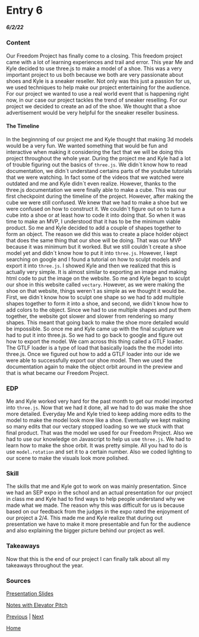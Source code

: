 # Entry 6
##### 6/2/22

### Content
Our Freedom Project has finally come to a closing. This freedom project came with a lot of learning experiences and trail and error. This year Me and Kyle 
decided to use three.js to make a model of a shoe. This was a very important project to us both because we both are very passionate about shoes and Kyle is a
sneaker reseller. Not only was this just a passion for us, we used techniques to help make our project entertaining for the audience. For our project we wanted to 
use a real world event that is happening right now, in our case our project tackles the trend of sneaker reselling. For our project we decided to create an ad of the shoe.
We thought that a shoe advertisement would be very helpful for the sneaker reseller business. 

#### The Timeline
In the beginnning of our project me and Kyle thought that making 3d models would be a very fun. We wanted something that would be fun and interactive when making it considering the fact that we will be doing this project throughout the whole year. During the project me and Kyle had a lot of trouble figuring out the basics of `three.js`. We didn´t know how to read documentation, we didn´t understand certains parts of the youtube tutorials that we were watching. In fact some of the videos that we watched were outdated and me and Kyle didn´t even realize. However, thanks to the three.js documentation we were finally able to make a cube. This was our first checkpoint during the timeline of the project. However, after making the cube we were still confused. We knew that we had to make a shoe but we were confused on how to construct it. We couldn´t figure out on to turn a cube into a shoe or at least how to code it into doing that. So when it was time to make an MVP, I understood that it has to be the minimum viable product. So me and Kyle decided to add a couple of shapes together to form an object. The reason we did this was to create a place holder object that does the same thing that our shoe will be doing. That was our MVP because it was minimum but it worked. But we still couldn´t create a shoe model yet and didn´t know how to put it into `three.js`. However, I kept searching on google and I found a tutorial on how to sculpt models and export it into `three.js`. I showed Kyle and then we realized that this is actually very simple. It is almost similar to exporting an image and making html code to put the image on the website. So me and Kyle began to sculpt our shoe in this website called `vectary`. However, as we were making the shoe on that website, things weren´t as simple as we thought it would be. First, we didn´t know how to sculpt one shape so we had to add multiple shapes together to form it into a shoe, and second, we didn´t know how to add colors to the object. Since we had to use multiple shapes and put them together, the website got slower and slower from rendering so many shapes. This meant that going back to make the shoe more detailed would be impossible. So once me and Kyle came up with the final sculpture we had to put it into three.js. So we had to go back to google and figure out how to export the model. We cam across this thing called a GTLF loader. The GTLF loader is a type of load that basically loads the the model into three.js. Once we figured out how to add a GTLF loader into our ide we were able to successfully export our shoe model. Then we used the documentation again to make the object orbit around in the preview and that is what became our Freedom Project.  

### EDP
Me and Kyle worked very hard for the past month to get our model imported into `three.js`. Now that we had it done, all we had to do was make the shoe more detailed. 
Everyday Me and Kyle tried to keep adding more edits to the model to make the model look more like a shoe. Eventually we kept making so many edits that our vectary stopped loading so we 
we stuck with that final product. That was the model we used for our Freedom Project. 
Also we had to use our knowledge on Javascript to help us use `three.js`. We had to learn how to make the shoe orbit. It was pretty simple. All you had to do is use `model.rotation` and set it to a certain number. Also we coded lighting to our scene to make the visuals look more polished. 


### Skill
The skills that me and Kyle got to work on was mainly presentation. Since we had an SEP expo in the school and an actual presentation for our project in class me and Kyle had to find ways to 
help people understand why we made what we made. The reason why this was difficult for us is because based on our feedback from the judges in the expo rated the enjoyment of our project a 2/4. This made me and Kyle realize 
that during out presentation we have to make it more presentable and fun for the audience and also explaining the bigger picture behind our project as well. 

### Takeaways 
Now that this is the end of our project I can finally talk about all my takeaways throughout the year. 
### Sources 
[Presentation Slides](https://docs.google.com/presentation/d/1LihelecsonzRGLKVWiPL6i6O2omzWBwrESx59-oOEzM/edit#slide=id.p)

[Notes with Elevator Pitch](https://docs.google.com/document/d/1RKu-l3gsTxEGXX98HZ2VNnupRQ_YVK3oPrbt7P8212E/edit)



[Previous](entry05.md) | [Next](entry07.md)

[Home](../README.md)